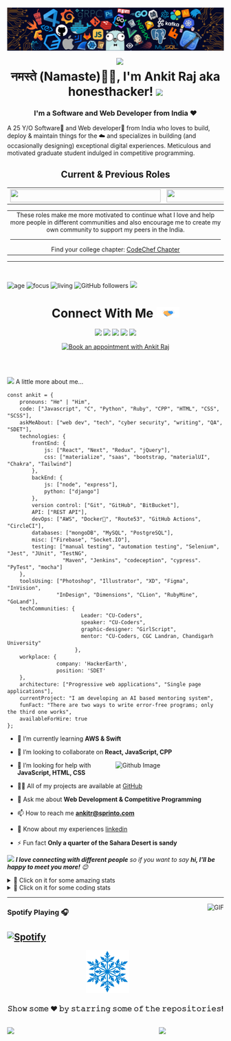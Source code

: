 ![](https://github.com/ank1traj/ank1traj/blob/master/media/header_.png)

<img align='right' src="https://media4.giphy.com/media/nm6266UyRc2EnfpAo8/200w.webp?cid=ecf05e47q63gnvkmdyrc27my82jjlwmnazhyf1rx8pk7flc1&rid=200w.webp&ct=s" width="250">

<h1 align="center">नमस्ते (Namaste)🙏🏻, I'm Ankit Raj aka honesthacker! <img src="https://media.giphy.com/media/12oufCB0MyZ1Go/giphy.gif" width="50"></h1>


<h3 align="center">I'm a Software and Web Developer from India ❤</h3>
A 25 Y/O Software🌈 and Web developer🎯 from India who loves to build, deploy & maintain things for the ☁️ and specializes in building (and occasionally designing) exceptional digital experiences. Meticulous and motivated graduate student indulged in competitive programming.

<h2 align="center">Current & Previous Roles
</h2>


<table>
  <tr> 
    <th><a href="https://sprinto.com/"><img src="https://img.shields.io/badge/SDET%20Sprinto-black?style=for-the-badge&logo=Sprinto&logoColor=white" width="350px" align="center" height="30px"></a></th>
    <th><a href="https://www.plivo.com/"><img src="https://img.shields.io/badge/SDET%20Plivo-darkgreen?style=for-the-badge&logo=Plivo&logoColor=white" width="350px" align="center" height="30px"></a></th>
    <th><a href="https://www.hackerearth.com/"><img src="https://img.shields.io/badge/SDET%20HackerEarth-blue?style=for-the-badge&logo=HackerEarth&logoColor=white" width="350px" align="center" height="30px"></a></th>
    <th><a href="https://www.rtcamp.com/in-en"><img src="https://img.shields.io/badge/QA%20Engineer%20rtCamp%20-black?style=for-the-badge&logo=rtcamp&logoColor=white" width="350px" align="center" height="30px"></a></th>
  </tr>
  <table>
  <tr>
    <td align="center">These roles make me more motivated to continue what I love and help more people in different communities and also encourage me to create my own community to support my peers in the India. <hr>Find your college chapter: <a href="https://www.codechef.com/college-chapter/member">CodeChef Chapter</a></td>
  </tr>
  </table>
</table>

<hr />

<br>

![age](https://img.shields.io/badge/age-22-blue)
![focus](https://img.shields.io/badge/focus-FullStack-brightgreen)
![living](https://img.shields.io/badge/living-INDIA-3c9)
![GitHub followers](https://img.shields.io/github/followers/ank1traj?label=Follow&style=social)
![](https://visitor-badge.glitch.me/badge?page_id=ank1traj)

<div align="center">
 <h1>
  Connect With Me
    <img src="https://github.com/ank1traj/ank1traj/blob/master/media/Handshake.gif" height="25px" style="max-width:100%;">
</h1>


[<img src="https://img.shields.io/badge/linkedin-%230077B5.svg?&style=for-the-badge&logo=linkedin&logoColor=white">](https://www.linkedin.com/in/ank1traj/)
[<img src="https://img.shields.io/badge/instagram-%23E4405F.svg?&style=for-the-badge&logo=instagram&logoColor=white">](https://www.instagram.com/silent___notes/?hl=en)
[<img src="https://img.shields.io/badge/Portfolio-%23000000.svg?&style=for-the-badge&logo=googlechrome">](https://ankit.cuchapter.tech/)
[<img src="https://img.shields.io/badge/Hackerrank-T545454.svg?&style=for-the-badge&logo=hackerrank&logoColor=white">](https://www.hackerrank.com/coderboy_/)
[<img src="https://img.shields.io/badge/Codechef-maroon.svg?&style=for-the-badge&logo=codechef">](https://www.codechef.com/users/honesthacker/)

<a id="Setmore_button_iframe" style="float:none" href="https://my.setmore.com/bookingpage/3648dafa-a45e-45f7-aeb9-b6862481b7b0" target="_blank"><img border="none" src="https://img.shields.io/badge/Like%20to%20meet%20me%3F-%230077B5.svg?&style=for-the-badge&logoColor=white" alt="Book an appointment with Ankit Raj" /></a><br>
</div>

<br>
<br>

<img src="https://media.giphy.com/media/VgCDAzcKvsR6OM0uWg/giphy.gif" width="50"> A little more about me...  


```
const ankit = {
    pronouns: "He" | "Him",
    code: ["Javascript", "C", "Python", "Ruby", "CPP", "HTML", "CSS", "SCSS"],
    askMeAbout: ["web dev", "tech", "cyber security", "writing", "QA", "SDET"],
    technologies: {
        frontEnd: {
            js: ["React", "Next", "Redux", "jQuery"],
            css: ["materialize", "saas", "bootstrap, "materialUI", "Chakra", "Tailwind"]
        },
        backEnd: {
            js: ["node", "express"],
            python: ["django"]
        },
        version control: ["Git", "GitHub", "BitBucket"],
        API: ["REST API"],
        devOps: ["AWS", "Docker🐳", "Route53", "GitHub Actions", "CircleCI"],
        databases: ["mongoDB", "MySQL", "PostgreSQL"],
        misc: ["Firebase", "Socket.IO"],
        testing: ["manual testing", "automation testing", "Selenium", "Jest", "JUnit", "TestNG", 
                  "Maven", "Jenkins", "codeception", "cypress". "PyTest", "mocha"]
    },
    toolsUsing: ["Photoshop", "Illustrator", "XD", "Figma", "InVision", 
                "InDesign", "Dimensions", "CLion", "RubyMine", "GoLand"],
    techCommunities: {
                        Leader: "CU-Coders",
                        speaker: "CU-Coders",
                        graphic-designer: "GirlScript",
                        mentor: "CU-Coders, CGC Landran, Chandigarh University"
                      },
    workplace: {
                company: 'HackerEarth',
                position: 'SDET'         
    },
    architecture: ["Progressive web applications", "Single page applications"],
    currentProject: "I am developing an AI based mentoring system",
    funFact: "There are two ways to write error-free programs; only the third one works",
    availableForHire: true
};
```
- 🌱 I’m currently learning **AWS & Swift** 

- 👯 I’m looking to collaborate on **React, JavaScript, CPP**

<img width="50%" align="right" alt="Github Image" src="https://raw.githubusercontent.com/onimur/.github/master/.resources/git-header.svg" />

- 🤝 I’m looking for help with **JavaScript, HTML, CSS**


- 👨‍💻 All of my projects are available at [GitHub](https://github.com/ank1traj?tab=repositories)

- 💬 Ask me about **Web Development & Competitive Programming**

- 📫 How to reach me **ankitr@sprinto.com**

- 📄 Know about my experiences [linkedin](https://www.linkedin.com/in/ank1traj/)

- ⚡ Fun fact **Only a quarter of the Sahara Desert is sandy**

<img src="https://media.giphy.com/media/LnQjpWaON8nhr21vNW/giphy.gif" width="60"> <em><b>I love connecting with different people</b> so if you want to say <b>hi, I'll be happy to meet you more!</b> 😊</em>
<br>


<details>
<summary>🚀 Click on it for some amazing stats</summary>
  
![](./profile-3d-contrib/profile-season-animate.svg)
  
<p align="center">
  <img src="https://github-profile-trophy.vercel.app/?username=ank1traj&column=8&margin-w=15&margin-h=15&no-bg=true&no-frame=true&theme=juicyfresh" align="center">
</p>


![Ankit's github snake graph]( https://github.com/ank1traj/ank1traj/blob/output/github-contribution-grid-snake.gif)
<!--![Ankit's github stats](https://github-readme-stats.vercel.app/api?username=ank1traj&show_icons=true&theme=tokyonight&line_height=40&count_private=true)-->
<!--![Ankit's github streak](https://github-readme-stats.vercel.app/api/top-langs/?username=ank1traj&theme=tokyonight")-->
                                                                                                                

<img  src="https://github-readme-stats.vercel.app/api?username=ank1traj&show_icons=true&theme=tokyonight&line_height=40&count_private=true" align="right">
<img  src="https://github-readme-stats.vercel.app/api/top-langs/?username=ank1traj&theme=tokyonight">


<p align="center">
  <a>
    <img height="150" width="175" src="https://github.com/ank1traj/ank1traj/blob/master/media/left.png">
    <img align="center" src="https://github-readme-streak-stats.herokuapp.com/?user=ank1traj&theme=dark&hide_border=true"/>
    <img height="150" width="175" src="https://github.com/ank1traj/ank1traj/blob/master/media/right.png">
  </a>
</p>

<!--![Ankit's github streak](https://github-readme-streak-stats.herokuapp.com/?user=ank1traj&show_icons=true&hide_border=true&theme=dark)
![Ankit's github contribution graph](https://activity-graph.herokuapp.com/graph?username=ank1traj&bg_color=000000&color=FFFFFF&line=FFFFFF&point=00FF00)-->
<br>

![](https://github.com/ank1traj/ank1traj/blob/master/media/footer.png)

<p align="center">
  <a href="https://github.com/ank1traj">
    <img height="50" width="50" src="https://cdn.jsdelivr.net/npm/simple-icons@3.0.1/icons/github.svg">  
  </a>
  <h4 align="center"><code>📊 𝙶𝚒𝚝𝙷𝚞𝚋 𝙼𝚎𝚝𝚛𝚒𝚌𝚜</code></h4>
</p>

<p align="center">
  <a href='https://github.com/ank1traj/'>
    <img width="75%" src="https://github.com/ank1traj/ank1traj/blob/master/metrics.svg"/>
    <img src="https://github.com/ank1traj/ank1traj/blob/master/metrics.detailed.svg" width="75%"/>
  </a>
</p>

<p align="center">
  <img src="https://raw.githubusercontent.com/ank1traj/ank1traj/master/profile-summary-card-output/nord_bright/0-profile-details.svg">
</p>

<img  src="https://raw.githubusercontent.com/ank1traj/ank1traj/master/profile-summary-card-output/nord_bright/1-repos-per-language.svg" align="right">
<img  src="https://raw.githubusercontent.com/ank1traj/ank1traj/master/profile-summary-card-output/nord_bright/2-most-commit-language.svg">
<img  src="https://raw.githubusercontent.com/ank1traj/ank1traj/master/profile-summary-card-output/nord_bright/3-stats.svg" align="right">
<img  src="https://raw.githubusercontent.com/ank1traj/ank1traj/master/profile-summary-card-output/nord_bright/4-productive-time.svg">

</details>


<details>
<summary>🚀 Click on it for some coding stats</summary>
  
<!--START_SECTION:waka-->
![Code Time](http://img.shields.io/badge/Code%20Time-4%2C239%20hrs%2010%20mins-blue)

![Profile Views](http://img.shields.io/badge/Profile%20Views-0-blue)

![Lines of code](https://img.shields.io/badge/From%20Hello%20World%20I%27ve%20Written-62.5%20million%20lines%20of%20code-blue)

**🐱 My GitHub Data** 

> 📦 5.6 MB Used in GitHub's Storage 
 > 
> 💼 Opted to Hire
 > 
> 📜 68 Public Repositories 
 > 
> 🔑 23 Private Repositories 
 > 
**I'm an Early 🐤** 

```text
🌞 Morning                12891 commits       ████████░░░░░░░░░░░░░░░░░   30.53 % 
🌆 Daytime                10827 commits       ██████░░░░░░░░░░░░░░░░░░░   25.64 % 
🌃 Evening                12375 commits       ███████░░░░░░░░░░░░░░░░░░   29.31 % 
🌙 Night                  6132 commits        ████░░░░░░░░░░░░░░░░░░░░░   14.52 % 
```
📅 **I'm Most Productive on Saturday** 

```text
Monday                   4923 commits        ███░░░░░░░░░░░░░░░░░░░░░░   11.66 % 
Tuesday                  5137 commits        ███░░░░░░░░░░░░░░░░░░░░░░   12.17 % 
Wednesday                4935 commits        ███░░░░░░░░░░░░░░░░░░░░░░   11.69 % 
Thursday                 5514 commits        ███░░░░░░░░░░░░░░░░░░░░░░   13.06 % 
Friday                   7197 commits        ████░░░░░░░░░░░░░░░░░░░░░   17.04 % 
Saturday                 9040 commits        █████░░░░░░░░░░░░░░░░░░░░   21.41 % 
Sunday                   5479 commits        ███░░░░░░░░░░░░░░░░░░░░░░   12.98 % 
```


📊 **This Week I Spent My Time On** 

```text
🕑︎ Time Zone: Asia/Kolkata

💬 Programming Languages: 
JavaScript               4 hrs 54 mins       █████████████░░░░░░░░░░░░   51.69 % 
TypeScript               2 hrs 54 mins       ████████░░░░░░░░░░░░░░░░░   30.60 % 
YAML                     1 hr 17 mins        ███░░░░░░░░░░░░░░░░░░░░░░   13.56 % 
CSS                      19 mins             █░░░░░░░░░░░░░░░░░░░░░░░░   03.42 % 
Bash                     1 min               ░░░░░░░░░░░░░░░░░░░░░░░░░   00.27 % 

🔥 Editors: 
Cursor                   6 hrs 33 mins       █████████████████░░░░░░░░   69.00 % 
Aqua                     2 hrs 48 mins       ███████░░░░░░░░░░░░░░░░░░   29.57 % 
VS Code                  8 mins              ░░░░░░░░░░░░░░░░░░░░░░░░░   01.42 % 

💻 Operating System: 
Mac                      9 hrs 30 mins       █████████████████████████   100.00 % 
```

**I Mostly Code in JavaScript** 

```text
JavaScript               36 repos            █████████████░░░░░░░░░░░░   52.94 % 
HTML                     11 repos            ████░░░░░░░░░░░░░░░░░░░░░   16.18 % 
TypeScript               7 repos             ███░░░░░░░░░░░░░░░░░░░░░░   10.29 % 
Python                   3 repos             █░░░░░░░░░░░░░░░░░░░░░░░░   04.41 % 
Go                       1 repo              ░░░░░░░░░░░░░░░░░░░░░░░░░   01.47 % 
```



**Timeline**

![Lines of Code chart](https://raw.githubusercontent.com/ank1traj/ank1traj/main/assets/bar_graph.png)


 Last Updated on 02/09/2025 00:51:42 UTC
<!--END_SECTION:waka-->
</details>

---

<img align="right" alt="GIF" height="170px" src="https://media.giphy.com/media/J5B1Y8QZnzXXbLQIBu/giphy.gif" />

### Spotify Playing 🎧
[![Spotify](https://novatorem-kyzbk7wxl-bardiesel.vercel.app/api/spotify)](https://open.spotify.com/playlist/5udVMvLsxxkCgJahBsPnyH?si=3ce4a39b80f94813)
---
<p align="center">
  <a href="https://archiveprogram.github.com/">
    <img alt="𝙶𝚒𝚝𝚑𝚞𝚋 𝙰𝚛𝚌𝚝𝚒𝚌 𝚅𝚊𝚞𝚕𝚝 𝙲𝚘𝚗𝚝𝚛𝚒𝚋𝚞𝚝𝚘𝚛" src = "https://github.com/ank1traj/ank1traj/blob/master/media/arctic.gif" width="100px" height="100px">
  </a>
</p>
<div align="center">

### 𝚂𝚑𝚘𝚠 𝚜𝚘𝚖𝚎 ❤️ 𝚋𝚢 𝚜𝚝𝚊𝚛𝚛𝚒𝚗𝚐 𝚜𝚘𝚖𝚎 𝚘𝚏 𝚝𝚑𝚎 𝚛𝚎𝚙𝚘𝚜𝚒𝚝𝚘𝚛𝚒𝚎𝚜!
<!--
 <p align="center"> 
   <img src="https://github.com/ank1traj/ank1traj/blob/master/media/daftpunktocat-thomas.gif" height="160px" width="160px"> 
   <img src="https://github.com/ank1traj/ank1traj/blob/master/media/surftocat.png" height="160px" width="160px"> 
   <img src="https://github.com/ank1traj/ank1traj/blob/master/media/inspectocat.jpg" height="160px" width="160px">  
   <img src="https://github.com/ank1traj/ank1traj/blob/master/media/sarito.gif" height="160px" width="160px">  </p>-->
</div>



<br>
<!--<div align="center">
  
<img align="center" width="30%" align="right" src="https://github.githubassets.com/images/modules/site/home/astro-mona.svg"/>
</div>-->

<img src="https://github.githubassets.com/images/modules/site/home/footer-illustration.svg"/>
<img align="right" width="30%" align="right" src="https://github.githubassets.com/images/modules/site/home/astro-mona.svg"/>
<!--
**ank1traj/ank1traj** is a ✨ _special_ ✨ repository because its `README.md` (this file) appears on your GitHub profile.
Here are some ideas to get you started:

- 🔭 I’m currently working on ...
- 🌱 I’m currently learning ...
- 👯 I’m looking to collaborate on ...
- 🤔 I’m looking for help with ...
- 💬 Ask me about ...
- 📫 How to reach me: ...
- 😄 Pronouns: ...
- ⚡ Fun fact: ...




### Made with ❤ by Ankit Raj
